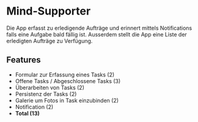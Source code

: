 # Mind-Supporter
Die App erfasst zu erledigende Aufträge und erinnert mittels Notifications falls eine Aufgabe bald fällig ist. Ausserdem stellt die App eine Liste der erledigten Aufträge zu Verfügung.
## Features
* Formular zur Erfassung eines Tasks (2)
* Offene Tasks / Abgeschlossene Tasks (3)
* Überarbeiten von Tasks (2)
* Persistenz der Tasks (2)
* Galerie um Fotos in Task einzubinden (2)
* Notification (2)
* **Total (13)**
